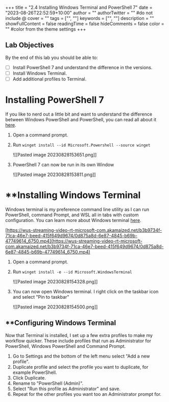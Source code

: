 +++
title = "2.4   Installing Windows Terminal and PowerShell 7"
date = "2023-08-26T22:52:59+10:00"
author = ""
authorTwitter = "" #do not include @
cover = ""
tags = ["", ""]
keywords = ["", ""]
description = ""
showFullContent = false
readingTime = false
hideComments = false
color = "" #color from the theme settings
+++
## **Lab Objectives**

By the end of this lab you should be able to:

- [ ] Install PowerShell 7 and understand the difference in the versions.
- [ ] Install Windows Terminal.
- [ ] Add additional profiles to Terminal.
# **Installing PowerShell 7**

If you like to nerd out a little bit and want to understand the difference between Windows PowerShell and PowerShell, you can read all about it [here](https://learn.microsoft.com/en-us/powershell/scripting/whats-new/differences-from-windows-powershell?view=powershell-7.3).

1. Open a command prompt.
2. Run `winget install --id Microsoft.Powershell --source winget`
   
	![[Pasted image 20230828153651.png]]

3. PowerShell 7 can now be run in its own Window
   
	![[Pasted image 20230828153811.png]]

# **Installing Windows Terminal

Windows terminal is my preference command line utility as I can run PowerShell, command Prompt, and WSL all in tabs with custom configuration. You can learn more about Windows terminal [here](https://learn.microsoft.com/en-us/windows/terminal/).

[https://wus-streaming-video-rt-microsoft-com.akamaized.net/b3b9734f-71ca-46e7-beed-415f649d9674/0d875a8d-6e87-4845-b69b-47749614_6750.mp4](https://wus-streaming-video-rt-microsoft-com.akamaized.net/b3b9734f-71ca-46e7-beed-415f649d9674/0d875a8d-6e87-4845-b69b-47749614_6750.mp4)

1. Open a command prompt.
2. Run `winget install -e --id Microsoft.WindowsTerminal`
	
	![[Pasted image 20230828154328.png]]

3. You can now open Windows terminal. I right click on the taskbar icon and select "Pin to taskbar"
	
	![[Pasted image 20230828154500.png]]
	
## **Configuring Windows Terminal

Now that Terminal is installed, I set up a few extra profiles to make my workflow quicker. These include profiles that run as Administrator for PowerShell, Windows PowerShell and Command Prompt.
1. Go to Settings and the bottom of the left menu select "Add a new profile".
2. Duplicate profile and select the profile you want to duplicate, for example PowerShell.
3. Click Duplicate.
4. Rename to "PowerShell (Admin)".
5. Select "Run this profile as Administrator" and save.
6. Repeat for the other profiles you want too an Administrator prompt for.
